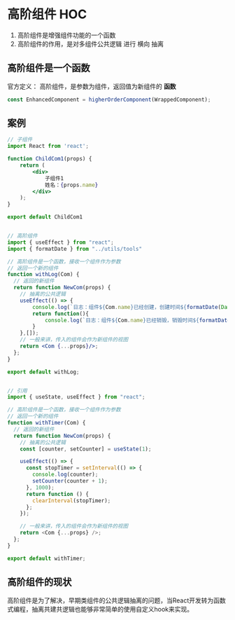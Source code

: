 # 高阶组件 HOC

1. 高阶组件是增强组件功能的一个函数
2. 高阶组件的作用，是对多组件公共逻辑 进行 横向 抽离


## 高阶组件是一个函数

官方定义： 高阶组件，是参数为组件，返回值为新组件的 **函数**

```jsx
const EnhancedComponent = higherOrderComponent(WrappedComponent);

```

## 案例

```jsx
// 子组件
import React from 'react';

function ChildCom1(props) {
    return (
        <div>
            子组件1
            姓名：{props.name}
        </div>
    );
}

export default ChildCom1


// 高阶组件
import { useEffect } from "react";
import { formatDate } from "../utils/tools"

// 高阶组件是一个函数，接收一个组件作为参数
// 返回一个新的组件
function withLog(Com) {
  // 返回的新组件
  return function NewCom(props) {
    // 抽离的公共逻辑
    useEffect(() => {
        console.log(`日志：组件${Com.name}已经创建，创建时间${formatDate(Date.now(),"year-time")}`);
        return function(){
            console.log(`日志：组件${Com.name}已经销毁，销毁时间${formatDate(Date.now(),"year-time")}`);
        }
    },[]);
    // 一般来讲，传入的组件会作为新组件的视图
    return <Com {...props}/>;
  };
}

export default withLog;



```

```js
// 引用
import { useState, useEffect } from "react";

// 高阶组件是一个函数，接收一个组件作为参数
// 返回一个新的组件
function withTimer(Com) {
  // 返回的新组件
  return function NewCom(props) {
    // 抽离的公共逻辑
    const [counter, setCounter] = useState(1);

    useEffect(() => {
      const stopTimer = setInterval(() => {
        console.log(counter);
        setCounter(counter + 1);
      }, 1000);
      return function () {
        clearInterval(stopTimer);
      };
    });

    // 一般来讲，传入的组件会作为新组件的视图
    return <Com {...props} />;
  };
}

export default withTimer;
```


## 高阶组件的现状

高阶组件是为了解决，早期类组件的公共逻辑抽离的问题，当React开发转为函数式编程，抽离共建共逻辑也能够非常简单的使用自定义hook来实现。

